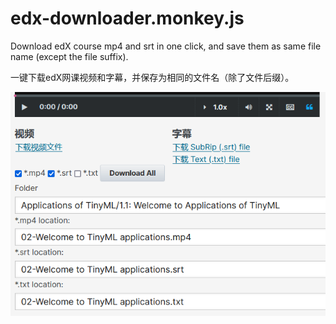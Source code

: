 # edx-downloader.monkey.js

Download edX course mp4 and srt in one click, and save them as same file name (except the file suffix).

一键下载edX网课视频和字幕，并保存为相同的文件名（除了文件后缀）。

![ui](https://raw.githubusercontent.com/jks-liu/edx-downloader.monkey.js/master/ui.zh-CN.png)
